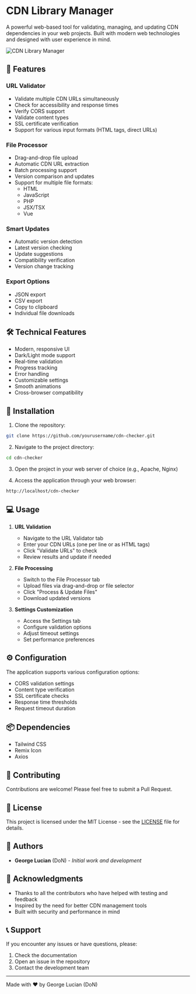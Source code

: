 # CDN Library Manager

A powerful web-based tool for validating, managing, and updating CDN dependencies in your web projects. Built with modern web technologies and designed with user experience in mind.

![CDN Library Manager](assets/images/preview.png)

## 🚀 Features

### URL Validator
- Validate multiple CDN URLs simultaneously
- Check for accessibility and response times
- Verify CORS support
- Validate content types
- SSL certificate verification
- Support for various input formats (HTML tags, direct URLs)

### File Processor
- Drag-and-drop file upload
- Automatic CDN URL extraction
- Batch processing support
- Version comparison and updates
- Support for multiple file formats:
  - HTML
  - JavaScript
  - PHP
  - JSX/TSX
  - Vue

### Smart Updates
- Automatic version detection
- Latest version checking
- Update suggestions
- Compatibility verification
- Version change tracking

### Export Options
- JSON export
- CSV export
- Copy to clipboard
- Individual file downloads

## 🛠️ Technical Features

- Modern, responsive UI
- Dark/Light mode support
- Real-time validation
- Progress tracking
- Error handling
- Customizable settings
- Smooth animations
- Cross-browser compatibility

## 🔧 Installation

1. Clone the repository:
```bash
git clone https://github.com/yourusername/cdn-checker.git
```

2. Navigate to the project directory:
```bash
cd cdn-checker
```

3. Open the project in your web server of choice (e.g., Apache, Nginx)

4. Access the application through your web browser:
```
http://localhost/cdn-checker
```

## 💻 Usage

1. **URL Validation**
   - Navigate to the URL Validator tab
   - Enter your CDN URLs (one per line or as HTML tags)
   - Click "Validate URLs" to check
   - Review results and update if needed

2. **File Processing**
   - Switch to the File Processor tab
   - Upload files via drag-and-drop or file selector
   - Click "Process & Update Files"
   - Download updated versions

3. **Settings Customization**
   - Access the Settings tab
   - Configure validation options
   - Adjust timeout settings
   - Set performance preferences

## ⚙️ Configuration

The application supports various configuration options:

- CORS validation settings
- Content type verification
- SSL certificate checks
- Response time thresholds
- Request timeout duration

## 📦 Dependencies

- Tailwind CSS
- Remix Icon
- Axios

## 🤝 Contributing

Contributions are welcome! Please feel free to submit a Pull Request.

## 📝 License

This project is licensed under the MIT License - see the [LICENSE](LICENSE) file for details.

## 👥 Authors

- **George Lucian** (DoN) - *Initial work and development*

## 🙏 Acknowledgments

- Thanks to all the contributors who have helped with testing and feedback
- Inspired by the need for better CDN management tools
- Built with security and performance in mind

## 📞 Support

If you encounter any issues or have questions, please:
1. Check the documentation
2. Open an issue in the repository
3. Contact the development team

---

Made with ❤️ by George Lucian (DoN) 
